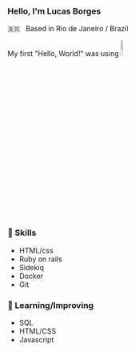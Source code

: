 ### Hello, I'm Lucas Borges
<p>🇧🇷 &nbsp; Based in Rio de Janeiro / Brazil</p>
<p>My first "Hello, World!" was using <code><img width="9%" src="https://www.vectorlogo.zone/logos/python/python-horizontal.svg"></code></p>


<h3> 🧰 Skills</h3>
<ul>
  <li>HTML/css</li>
  <li>Ruby on rails</li>
  <li>Sidekiq</li>
  <li>Docker</li>
  <li>Git</li>
</ul>

<h3>📖 Learning/Improving</h3>
<ul> 
  <li>SQL</li>
  <li>HTML/CSS</li>
  <li>Javascript</li>
</ul>

<!--
**LucasDLAB/LucasDLAB** is a ✨ _special_ ✨ repository because its `README.md` (this file) appears on your GitHub profile.

Here are some ideas to get you started:

- 🔭 I’m currently working on ...
- 🌱 I’m currently learning ...
- 👯 I’m looking to collaborate on ...
- 🤔 I’m looking for help with ...
- 💬 Ask me about ...
- 📫 How to reach me: ...
- 😄 Pronouns: ...
- ⚡ Fun fact: ...
-->
